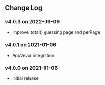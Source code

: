 ## Change Log

### v4.0.3 on 2022-09-09

- Improve .total() guessing page and perPage

### v4.0.1 on 2021-01-06

- AppVeyor integration

### v4.0.0 on 2021-01-06

- Initial release
